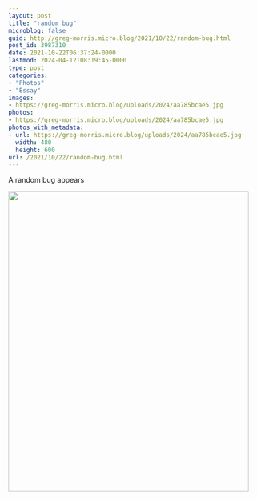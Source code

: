 ```yaml
---
layout: post
title: "random bug"
microblog: false
guid: http://greg-morris.micro.blog/2021/10/22/random-bug.html
post_id: 3987310
date: 2021-10-22T06:37:24-0000
lastmod: 2024-04-12T08:19:45-0000
type: post
categories:
- "Photos"
- "Essay"
images:
- https://greg-morris.micro.blog/uploads/2024/aa785bcae5.jpg
photos:
- https://greg-morris.micro.blog/uploads/2024/aa785bcae5.jpg
photos_with_metadata:
- url: https://greg-morris.micro.blog/uploads/2024/aa785bcae5.jpg
  width: 480
  height: 600
url: /2021/10/22/random-bug.html
---
```


<p>A random bug appears</p><p><img src="uploads/2024/aa785bcae5.jpg" alt="" width="480" height="600" /></p>
